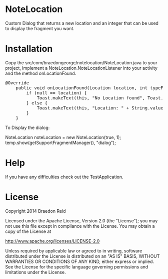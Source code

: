 NoteLocation
============

Custom Dialog that returns a new location and an integer that can be used to display the fragment you want.


Installation
============

Copy the src/com/braedongeorge/notelocation/NoteLocation.java to your project,
Implement a NoteLocation.NoteLocationListener into your activity and the method onLocationFound.

<pre>
@Override
	public void onLocationFound(Location location, int typeFrag) {
		if (null == location) {
			Toast.makeText(this, "No Location found", Toast.LENGTH_SHORT).show();
		} else {
			Toast.makeText(this, "Location: " + String.valueOf(location.getLatitude()) + ", " + String.valueOf(location.getLongitude()), Toast.LENGTH_SHORT).show();
		}
	}
</pre>

To Display the dialog:

  NoteLocation noteLocation = new NoteLocation(true, 1);
  temp.show(getSupportFragmentManager(), "dialog");
	
	
Help
============
	
If you have any difficulties check out the TestApplication.

License
============

Copyright 2014 Braedon Reid

Licensed under the Apache License, Version 2.0 (the "License");
you may not use this file except in compliance with the License.
You may obtain a copy of the License at

http://www.apache.org/licenses/LICENSE-2.0

Unless required by applicable law or agreed to in writing, software
distributed under the License is distributed on an "AS IS" BASIS,
WITHOUT WARRANTIES OR CONDITIONS OF ANY KIND, either express or implied.
See the License for the specific language governing permissions and
limitations under the License.
